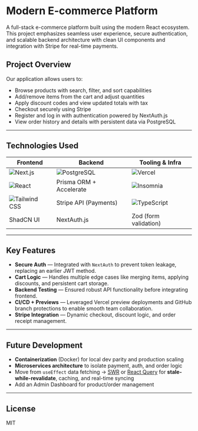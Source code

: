 # Modern E-commerce Platform

A full-stack e-commerce platform built using the modern React ecosystem. This project emphasizes seamless user experience, secure authentication, and scalable backend architecture with clean UI components and integration with Stripe for real-time payments.

## Project Overview

Our application allows users to:

- Browse products with search, filter, and sort capabilities  
- Add/remove items from the cart and adjust quantities  
- Apply discount codes and view updated totals with tax  
- Checkout securely using Stripe  
- Register and log in with authentication powered by NextAuth.js  
- View order history and details with persistent data via PostgreSQL  

---

## Technologies Used

| Frontend        | Backend         | Tooling & Infra         |
|-----------------|-----------------|--------------------------|
| ![Next.js](https://img.shields.io/badge/next.js-%23000000.svg?logo=next.js&logoColor=white&style=for-the-badge) | ![PostgreSQL](https://img.shields.io/badge/postgres-%23336791.svg?logo=postgresql&logoColor=white&style=for-the-badge) | ![Vercel](https://img.shields.io/badge/vercel-%23000000.svg?logo=vercel&logoColor=white&style=for-the-badge) |
| ![React](https://img.shields.io/badge/react-%2320232a.svg?logo=react&logoColor=%2361dafb&style=for-the-badge) | Prisma ORM + Accelerate | ![Insomnia](https://img.shields.io/badge/insomnia-%234000bf.svg?logo=insomnia&logoColor=white&style=for-the-badge) |
| ![Tailwind CSS](https://img.shields.io/badge/tailwindcss-%2338b2ac.svg?logo=tailwind-css&logoColor=white&style=for-the-badge) | Stripe API (Payments) | ![TypeScript](https://img.shields.io/badge/typescript-%23007acc.svg?logo=typescript&logoColor=white&style=for-the-badge) |
| ShadCN UI        | NextAuth.js     | Zod (form validation)   |

---

## Key Features

- **Secure Auth** — Integrated with `NextAuth` to prevent token leakage, replacing an earlier JWT method.
- **Cart Logic** — Handles multiple edge cases like merging items, applying discounts, and persistent cart storage.
- **Backend Testing** — Ensured robust API functionality before integrating frontend.
- **CI/CD + Previews** — Leveraged Vercel preview deployments and GitHub branch protections to enable smooth team collaboration.
- **Stripe Integration** — Dynamic checkout, discount logic, and order receipt management.

---

## Future Development

- **Containerization** (Docker) for local dev parity and production scaling  
- **Microservices architecture** to isolate payment, auth, and order logic  
- Move from `useEffect` data fetching → [SWR](https://swr.vercel.app/) or [React Query](https://tanstack.com/query) for **stale-while-revalidate**, caching, and real-time syncing  
- Add an Admin Dashboard for product/order management  

---

##  License

MIT
